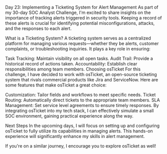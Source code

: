 Day 23: Implementing a Ticketing System for Alert Management
As part of my 30-day SOC Analyst Challenge, I'm excited to share insights on the importance of tracking alerts triggered in security tools. Keeping a record of these alerts is crucial for identifying potential misconfigurations, attacks, and the responses to each alert.

What is a Ticketing System?
A ticketing system serves as a centralized platform for managing various requests—whether they be alerts, customer complaints, or troubleshooting inquiries. It plays a key role in ensuring:

Task Tracking: Maintain visibility on all open tasks.
Audit Trail: Provide a historical record of actions taken.
Accountability: Establish clear responsibilities among team members.
Choosing osTicket
For this challenge, I have decided to work with osTicket, an open-source ticketing system that rivals commercial products like Jira and ServiceNow. Here are some features that make osTicket a great choice:

Customization: Tailor fields and workflows to meet specific needs.
Ticket Routing: Automatically direct tickets to the appropriate team members.
SLA Management: Set service level agreements to ensure timely responses.
By integrating osTicket into my tech stack, I can effectively simulate a small SOC environment, gaining practical experience along the way.

Next Steps
In the upcoming days, I will focus on setting up and configuring osTicket to fully utilize its capabilities in managing alerts. This hands-on experience will significantly enhance my skills in alert management.

If you're on a similar journey, I encourage you to explore osTicket as well!

